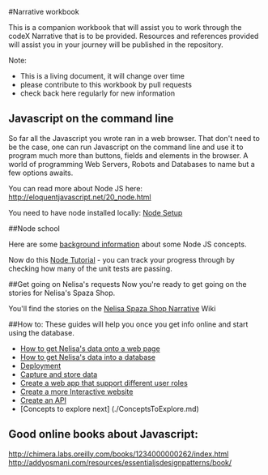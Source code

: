 #Narrative workbook

This is a companion workbook that will assist you to work through the codeX Narrative that is to be provided. Resources and references provided will assist you in your journey will be published in the repository.

Note:

* This is a living document, it will change over time
* please contribute to this workbook by pull requests
* check back here regularly for new information

## Javascript on the command line

So far all the Javascript you wrote ran in a web browser. That don't need to be the case, one can run Javascript on the command line and use it to program much more than buttons, fields and elements in the browser. A world of programming Web Servers, Robots and Databases to name but a few options awaits.

You can read more about Node JS here: http://eloquentjavascript.net/20_node.html

You need to have node installed locally: [Node Setup](NodeSetup.md)

##Node school

Here are some [background information](NodeBackground.md) about some Node JS concepts.

Now do this [Node Tutorial](node-tutorial/README.md) - you can track your progress through by checking how many of the unit tests are passing.

##Get going on Nelisa's requests
Now you're ready to get going on the stories for Nelisa's Spaza Shop.

You'll find the stories on the [Nelisa Spaza Shop Narrative](https://github.com/codex-academy/NelisaSpazaShopNarrative/wiki) Wiki

##How to:
These guides will help you once you get info online and start using the database.

* [How to get Nelisa's data onto a web page](./CreateOnlineReports.md)
* [How to get Nelisa's data into a database](./DataModellingAndPersistence.md)
* [Deployment](./Deployment.md) 
* [Capture and store data](./StoringData.md)
* [Create a web app that support different user roles](./LoginAndUserRoles.md)
* [Create a more Interactive website](./MoreInterActive.md)
* [Create an API](./CreateAPI.md)
* [Concepts to explore next] (./ConceptsToExplore.md)

## Good online books about Javascript:

http://chimera.labs.oreilly.com/books/1234000000262/index.html
http://addyosmani.com/resources/essentialjsdesignpatterns/book/

